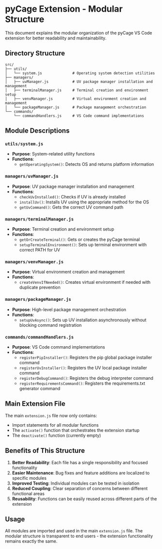 # pyCage Extension - Modular Structure

This document explains the modular organization of the pyCage VS Code extension for better readability and maintainability.

## Directory Structure

```
src/
├── utils/
│   └── system.js              # Operating system detection utilities
├── managers/
│   ├── uvManager.js           # UV package manager installation and management
│   ├── terminalManager.js     # Terminal creation and environment setup
│   ├── venvManager.js         # Virtual environment creation and management
│   └── packageManager.js      # Package management orchestration
└── commands/
    └── commandHandlers.js     # VS Code command implementations
```

## Module Descriptions

### `utils/system.js`
- **Purpose**: System-related utility functions
- **Functions**:
  - `getOperatingSystem()`: Detects OS and returns platform information

### `managers/uvManager.js`
- **Purpose**: UV package manager installation and management
- **Functions**:
  - `checkUvInstalled()`: Checks if UV is already installed
  - `installUv()`: Installs UV using the appropriate method for the OS
  - `getUvCommand()`: Gets the correct UV command path

### `managers/terminalManager.js`
- **Purpose**: Terminal creation and environment setup
- **Functions**:
  - `getOrCreateTerminal()`: Gets or creates the pyCage terminal
  - `setupTerminalEnvironment()`: Sets up terminal environment with correct PATH for UV

### `managers/venvManager.js`
- **Purpose**: Virtual environment creation and management
- **Functions**:
  - `createVenvIfNeeded()`: Creates virtual environment if needed with duplicate prevention

### `managers/packageManager.js`
- **Purpose**: High-level package management orchestration
- **Functions**:
  - `setupUvAsync()`: Sets up UV installation asynchronously without blocking command registration

### `commands/commandHandlers.js`
- **Purpose**: VS Code command implementations
- **Functions**:
  - `registerPipInstaller()`: Registers the pip global package installer command
  - `registerUvInstaller()`: Registers the UV local package installer command
  - `registerDebugCommand()`: Registers the debug interpreter command
  - `registerRequirementsCommand()`: Registers the requirements.txt generator command

## Main Extension File

The main `extension.js` file now only contains:
- Import statements for all modular functions
- The `activate()` function that orchestrates the extension startup
- The `deactivate()` function (currently empty)

## Benefits of This Structure

1. **Better Readability**: Each file has a single responsibility and focused functionality
2. **Easier Maintenance**: Bug fixes and feature additions are localized to specific modules
3. **Improved Testing**: Individual modules can be tested in isolation
4. **Reduced Coupling**: Clear separation of concerns between different functional areas
5. **Reusability**: Functions can be easily reused across different parts of the extension

## Usage

All modules are imported and used in the main `extension.js` file. The modular structure is transparent to end users - the extension functionality remains exactly the same.